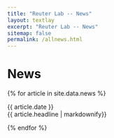 ```yaml
---
title: "Reuter Lab -- News"
layout: textlay
excerpt: "Reuter Lab -- News"
sitemap: false
permalink: /allnews.html
---
```


# News

{% for article in site.data.news %}
<p>{{ article.date }} <br> {{ article.headline | markdownify}}</p>
{% endfor %}
